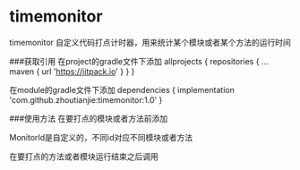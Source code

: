 # timemonitor
timemonitor
自定义代码打点计时器，用来统计某个模块或者某个方法的运行时间

###获取引用
在project的gradle文件下添加
	allprojects {
		repositories {
			...
			maven { url 'https://jitpack.io' }
		}
	}

在module的gradle文件下添加
dependencies {
	        implementation 'com.github.zhoutianjie:timemonitor:1.0'
	}

###使用方法
在要打点的模块或者方法前添加

MonitorId是自定义的，不同id对应不同模块或者方法

在要打点的方法或者模块运行结束之后调用

